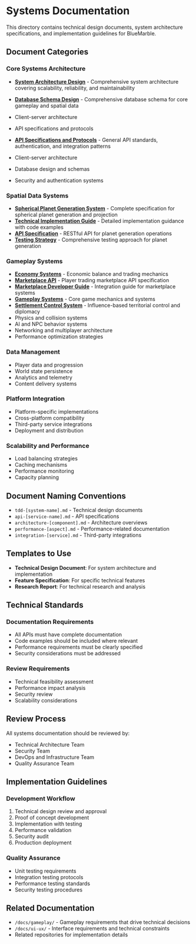 # Systems Documentation

This directory contains technical design documents, system architecture specifications, and implementation
guidelines for BlueMarble.

## Document Categories

### Core Systems Architecture

- **[System Architecture Design](system-architecture-design.md)** - Comprehensive system architecture covering
  scalability, reliability, and maintainability

- **[Database Schema Design](database-schema-design.md)** - Comprehensive database schema for core gameplay and
  spatial data
- Client-server architecture
- API specifications and protocols

- **[API Specifications and Protocols](api-specifications.md)** - General API standards, authentication,
  and integration patterns

- Client-server architecture
- Database design and schemas
- Security and authentication systems

### Spatial Data Systems

- **[Spherical Planet Generation System](spec-spherical-planet-generation.md)** - Complete specification
  for spherical planet generation and projection
- **[Technical Implementation Guide](tech-spherical-planet-implementation.md)** - Detailed implementation
  guidance with code examples
- **[API Specification](api-spherical-planet-generation.md)** - RESTful API for planet generation operations
- **[Testing Strategy](testing-spherical-planet-generation.md)** - Comprehensive testing approach for planet generation

### Gameplay Systems

- **[Economy Systems](economy-systems.md)** - Economic balance and trading mechanics
- **[Marketplace API](api-marketplace.md)** - Player trading marketplace API specification
- **[Marketplace Developer Guide](marketplace-developer-guide.md)** - Integration guide for marketplace systems
- **[Gameplay Systems](gameplay-systems.md)** - Core game mechanics and systems
- **[Settlement Control System](settlement-control-system.md)** - Influence-based territorial control and diplomacy
- Physics and collision systems
- AI and NPC behavior systems
- Networking and multiplayer architecture
- Performance optimization strategies

### Data Management

- Player data and progression
- World state persistence
- Analytics and telemetry
- Content delivery systems

### Platform Integration

- Platform-specific implementations
- Cross-platform compatibility
- Third-party service integrations
- Deployment and distribution

### Scalability and Performance

- Load balancing strategies
- Caching mechanisms
- Performance monitoring
- Capacity planning

## Document Naming Conventions

- `tdd-[system-name].md` - Technical design documents
- `api-[service-name].md` - API specifications
- `architecture-[component].md` - Architecture overviews
- `performance-[aspect].md` - Performance-related documentation
- `integration-[service].md` - Third-party integrations

## Templates to Use

- **Technical Design Document**: For system architecture and implementation
- **Feature Specification**: For specific technical features
- **Research Report**: For technical research and analysis

## Technical Standards

### Documentation Requirements

- All APIs must have complete documentation
- Code examples should be included where relevant
- Performance requirements must be clearly specified
- Security considerations must be addressed

### Review Requirements

- Technical feasibility assessment
- Performance impact analysis
- Security review
- Scalability considerations

## Review Process

All systems documentation should be reviewed by:

- Technical Architecture Team
- Security Team
- DevOps and Infrastructure Team
- Quality Assurance Team

## Implementation Guidelines

### Development Workflow

1. Technical design review and approval
2. Proof of concept development
3. Implementation with testing
4. Performance validation
5. Security audit
6. Production deployment

### Quality Assurance

- Unit testing requirements
- Integration testing protocols
- Performance testing standards
- Security testing procedures

## Related Documentation

- `/docs/gameplay/` - Gameplay requirements that drive technical decisions
- `/docs/ui-ux/` - Interface requirements and technical constraints
- Related repositories for implementation details
